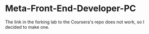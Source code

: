 # Meta-Front-End-Developer-PC
The link in the forking lab to the Coursera's repo does not work, so I decided to make one.
